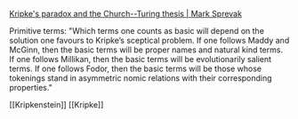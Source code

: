 
[Kripke's paradox and the Church--Turing thesis | Mark Sprevak](https://marksprevak.com/publications/kripke-s-paradox-and-the-church-turing-thesis-2008/)

Primitive terms:
"Which terms one counts as basic will depend on the solution one favours to Kripke’s sceptical problem. If one follows Maddy and McGinn, then the basic terms will be proper names and natural kind terms. If one follows Millikan, then the basic terms will be evolutionarily salient terms. If one follows Fodor, then the basic terms will be those whose tokenings stand in asymmetric nomic relations with their corresponding properties."


[[Kripkenstein]] [[Kripke]] 
